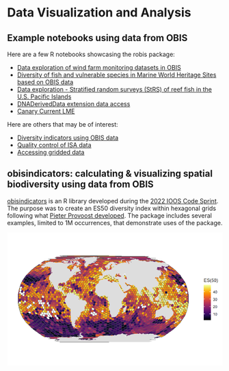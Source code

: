 # Data Visualization and Analysis

## Example notebooks using data from OBIS

Here are a few R notebooks showcasing the robis package: 
- [Data exploration of wind farm monitoring datasets in OBIS](https://iobis.github.io/notebook-windfarms/)
- [Diversity of fish and vulnerable species in Marine World Heritage Sites based on OBIS data](https://iobis.github.io/notebook-mwhs/)
- [Data exploration - Stratified random surveys (StRS) of reef fish in the U.S. Pacific Islands](https://iobis.github.io/notebook-reeffish/)
- [DNADerivedData extension data access](https://iobis.github.io/notebook-dnaderiveddata/)
- [Canary Current LME](https://iobis.github.io/notebook-cclme/)

Here are others that may be of interest:
- [Diversity indicators using OBIS data](https://iobis.github.io/notebook-diversity-indicators/)
- [Quality control of ISA data](https://iobis.github.io/notebook-deepdata/)
- [Accessing gridded data](https://iobis.github.io/notebook-gridded-data/)

## obisindicators: calculating & visualizing spatial biodiversity using data from OBIS

[obisindicators](https://marinebon.org/obisindicators/index.html) is an R library developed during the [2022 IOOS Code Sprint](https://ioos.github.io/ioos-code-sprint/). The purpose was to create an ES50 diversity index within hexagonal grids following what [Pieter Provoost developed](https://obis.org/indicators/). The package includes several examples, limited to 1M occurrences, that demonstrate uses of the package.

![screenshot](./images/all_data.png)
